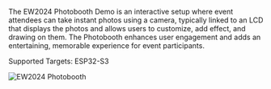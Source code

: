 The EW2024 Photobooth Demo is an interactive setup where event attendees can take instant photos using a camera, typically linked to an LCD that displays the photos and allows users to customize, add effect, and drawing on them. The Photobooth enhances user engagement and adds an entertaining, memorable experience for event participants.

Supported Targets: ESP32-S3

![EW2024 Photobooth](https://bridgetek.github.io/tutorials/ew2024_photobooth/html/_images/demo_v1.2.3.jpg)
